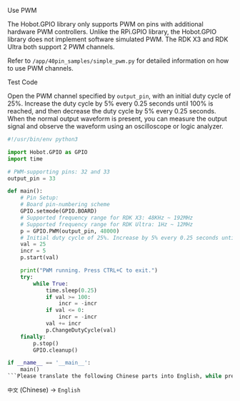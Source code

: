 Use PWM

The Hobot.GPIO library only supports PWM on pins with additional hardware PWM controllers. Unlike the RPi.GPIO library, the Hobot.GPIO library does not implement software simulated PWM. The RDK X3 and RDK Ultra both support 2 PWM channels.

Refer to `/app/40pin_samples/simple_pwm.py` for detailed information on how to use PWM channels.

Test Code

Open the PWM channel specified by `output_pin`, with an initial duty cycle of 25%. Increase the duty cycle by 5% every 0.25 seconds until 100% is reached, and then decrease the duty cycle by 5% every 0.25 seconds. When the normal output waveform is present, you can measure the output signal and observe the waveform using an oscilloscope or logic analyzer.

```python
#!/usr/bin/env python3

import Hobot.GPIO as GPIO
import time

# PWM-supporting pins: 32 and 33
output_pin = 33

def main():
    # Pin Setup:
    # Board pin-numbering scheme
    GPIO.setmode(GPIO.BOARD)
    # Supported frequency range for RDK X3: 48KHz ~ 192MHz
    # Supported frequency range for RDK Ultra: 1Hz ~ 12MHz
    p = GPIO.PWM(output_pin, 48000)
    # Initial duty cycle of 25%. Increase by 5% every 0.25 seconds until 100% is reached, then decrease by 5% every 0.25 seconds
    val = 25
    incr = 5
    p.start(val)

    print("PWM running. Press CTRL+C to exit.")
    try:
        while True:
            time.sleep(0.25)
            if val >= 100:
                incr = -incr
            if val <= 0:
                incr = -incr
            val += incr
            p.ChangeDutyCycle(val)
    finally:
        p.stop()
        GPIO.cleanup()

if __name__ == '__main__':
    main()
```Please translate the following Chinese parts into English, while preserving the original format and content: 
```

`中文` (Chinese) → `English`